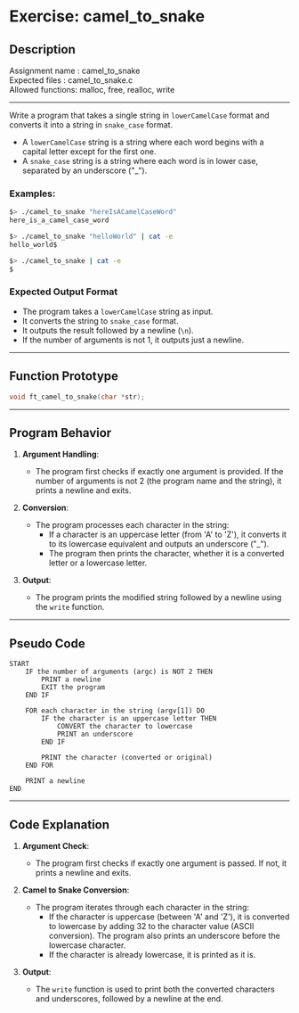 # Exercise: camel_to_snake

## Description

Assignment name  : camel_to_snake  
Expected files   : camel_to_snake.c  
Allowed functions: malloc, free, realloc, write  

--------------------------------------------------------------------------------

Write a program that takes a single string in `lowerCamelCase` format and converts it into a string in `snake_case` format.

- A `lowerCamelCase` string is a string where each word begins with a capital letter except for the first one.
- A `snake_case` string is a string where each word is in lower case, separated by an underscore ("_").

### Examples:

```bash
$> ./camel_to_snake "hereIsACamelCaseWord"
here_is_a_camel_case_word

$> ./camel_to_snake "helloWorld" | cat -e
hello_world$

$> ./camel_to_snake | cat -e
$
```

### Expected Output Format

- The program takes a `lowerCamelCase` string as input.
- It converts the string to `snake_case` format.
- It outputs the result followed by a newline (`\n`).
- If the number of arguments is not 1, it outputs just a newline.

---

## Function Prototype

```c
void ft_camel_to_snake(char *str);
```

---

## Program Behavior

1. **Argument Handling**:
   - The program first checks if exactly one argument is provided. If the number of arguments is not 2 (the program name and the string), it prints a newline and exits.

2. **Conversion**:
   - The program processes each character in the string:
     - If a character is an uppercase letter (from 'A' to 'Z'), it converts it to its lowercase equivalent and outputs an underscore ("_").
     - The program then prints the character, whether it is a converted letter or a lowercase letter.

3. **Output**:
   - The program prints the modified string followed by a newline using the `write` function.

---

## Pseudo Code

```
START
    IF the number of arguments (argc) is NOT 2 THEN
        PRINT a newline
        EXIT the program
    END IF

    FOR each character in the string (argv[1]) DO
        IF the character is an uppercase letter THEN
            CONVERT the character to lowercase
            PRINT an underscore
        END IF

        PRINT the character (converted or original)
    END FOR

    PRINT a newline
END
```

---

## Code Explanation

1. **Argument Check**:
   - The program first checks if exactly one argument is passed. If not, it prints a newline and exits.

2. **Camel to Snake Conversion**:
   - The program iterates through each character in the string:
     - If the character is uppercase (between 'A' and 'Z'), it is converted to lowercase by adding 32 to the character value (ASCII conversion). The program also prints an underscore before the lowercase character.
     - If the character is already lowercase, it is printed as it is.

3. **Output**:
   - The `write` function is used to print both the converted characters and underscores, followed by a newline at the end.
